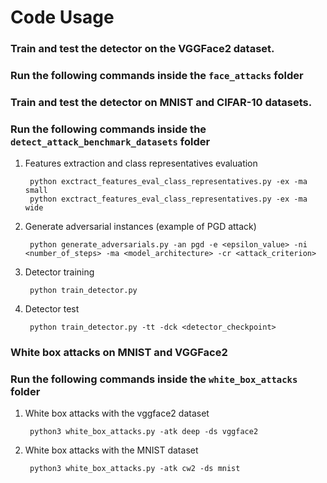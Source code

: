 # Code Usage


### Train and test the detector on the VGGFace2 dataset.

### Run the following commands inside the ```face_attacks``` folder



### Train and test the detector on MNIST and CIFAR-10 datasets.

### Run the following commands inside the ```detect_attack_benchmark_datasets``` folder

1. Features extraction and class representatives evaluation

        python exctract_features_eval_class_representatives.py -ex -ma small
        python exctract_features_eval_class_representatives.py -ex -ma wide

2. Generate adversarial instances
(example of PGD attack)

        python generate_adversarials.py -an pgd -e <epsilon_value> -ni <number_of_steps> -ma <model_architecture> -cr <attack_criterion>

3. Detector training

        python train_detector.py 

4. Detector test

        python train_detector.py -tt -dck <detector_checkpoint>
  


### White box attacks on MNIST and VGGFace2

### Run the following commands inside the ```white_box_attacks``` folder

1. White box attacks with the vggface2 dataset

        python3 white_box_attacks.py -atk deep -ds vggface2

1. White box attacks with the MNIST dataset

        python3 white_box_attacks.py -atk cw2 -ds mnist

